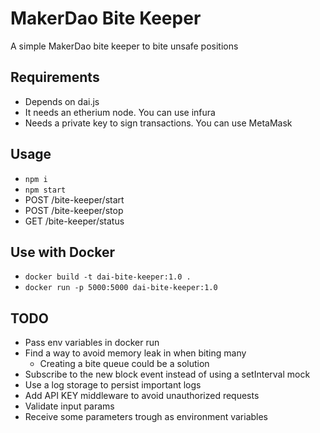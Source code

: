# MakerDao Bite Keeper

A simple MakerDao bite keeper to bite unsafe positions

## Requirements

- Depends on dai.js
- It needs an etherium node. You can use infura
- Needs a private key to sign transactions. You can use MetaMask

## Usage

- `npm i`
- `npm start`
- POST /bite-keeper/start
- POST /bite-keeper/stop
- GET /bite-keeper/status

## Use with Docker

- `docker build -t dai-bite-keeper:1.0 .`
- `docker run -p 5000:5000 dai-bite-keeper:1.0`

## TODO

- Pass env variables in docker run
- Find a way to avoid memory leak in when biting many
    - Creating a bite queue could be a solution
- Subscribe to the new block event instead of using a setInterval mock
- Use a log storage to persist important logs
- Add API KEY middleware to avoid unauthorized requests
- Validate input params
- Receive some parameters trough as environment variables